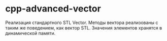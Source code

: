 # cpp-advanced-vector
Реализация стандартного STL Vector. Методы вектора реализованы с таким же поведением, как вектор STL. Значения элементов хранятся в динамической памяти.
